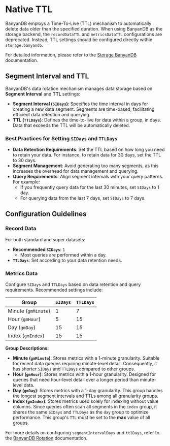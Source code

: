 # Native TTL

BanyanDB employs a Time-To-Live (TTL) mechanism to automatically delete data older than the specified duration. When using BanyanDB as the storage backend, the `recordDataTTL` and `metricsDataTTL` configurations are deprecated. Instead, TTL settings should be configured directly within `storage.banyandb`.

For detailed information, please refer to the [Storage BanyanDB](../setup/backend/storages/banyandb.md) documentation.

## Segment Interval and TTL

BanyanDB's data rotation mechanism manages data storage based on **Segment Interval** and **TTL** settings:

- **Segment Interval (`SIDays`)**: Specifies the time interval in days for creating a new data segment. Segments are time-based, facilitating efficient data retention and querying.
- **TTL (`TTLDays`)**: Defines the time-to-live for data within a group, in days. Data that exceeds the TTL will be automatically deleted.

### Best Practices for Setting `SIDays` and `TTLDays`

- **Data Retention Requirements**: Set the TTL based on how long you need to retain your data. For instance, to retain data for 30 days, set the TTL to 30 days.
- **Segment Management**: Avoid generating too many segments, as this increases the overhead for data management and querying.
- **Query Requirements**: Align segment intervals with your query patterns. For example:
    - If you frequently query data for the last 30 minutes, set `SIDays` to 1 day.
    - For querying data from the last 7 days, set `SIDays` to 7 days.

## Configuration Guidelines

### Record Data

For both standard and super datasets:

- **Recommended `SIDays`**: `1`
    - Most queries are performed within a day.
- **`TTLDays`**: Set according to your data retention needs.

### Metrics Data

Configure `SIDays` and `TTLDays` based on data retention and query requirements. Recommended settings include:

| Group          | `SIDays` | `TTLDays` |
|----------------|----------|-----------|
| Minute (`gmMinute`) | 1        | 7         |
| Hour (`gmHour`)     | 5        | 15        |
| Day (`gmDay`)       | 15       | 15        |
| Index (`gmIndex`)   | 15       | 15        |

**Group Descriptions:**

- **Minute (`gmMinute`)**: Stores metrics with a 1-minute granularity. Suitable for recent data queries requiring minute-level detail. Consequently, it has shorter `SIDays` and `TTLDays` compared to other groups.
- **Hour (`gmHour`)**: Stores metrics with a 1-hour granularity. Designed for queries that need hour-level detail over a longer period than minute-level data.
- **Day (`gmDay`)**: Stores metrics with a 1-day granularity. This group handles the longest segment intervals and TTLs among all granularity groups.
- **Index (`gmIndex`)**: Stores metrics used solely for indexing without value columns. Since queries often scan all segments in the `index` group, it shares the same `SIDays` and `TTLDays` as the `day` group to optimize performance. This group's `TTL` must be set to the **max** value of all groups.

For more details on configuring `segmentIntervalDays` and `ttlDays`, refer to the [BanyanDB Rotation](https://skywalking.apache.org/docs/skywalking-banyandb/latest/concept/rotation/) documentation.
